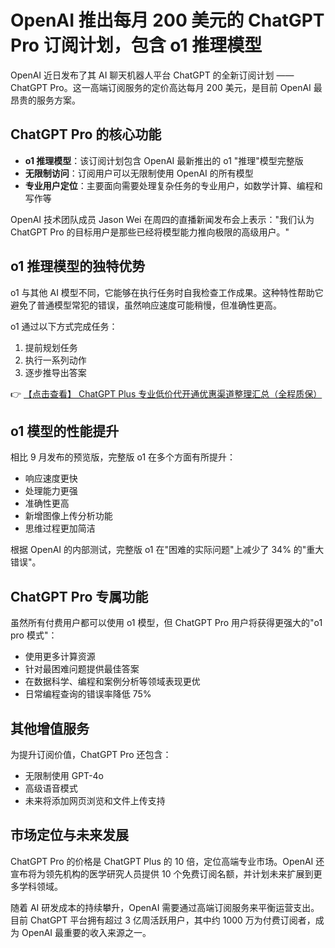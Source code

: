 # OpenAI 推出每月 200 美元的 ChatGPT Pro 订阅计划，包含 o1 推理模型

OpenAI 近日发布了其 AI 聊天机器人平台 ChatGPT 的全新订阅计划 —— ChatGPT Pro。这一高端订阅服务的定价高达每月 200 美元，是目前 OpenAI 最昂贵的服务方案。

## ChatGPT Pro 的核心功能

- **o1 推理模型**：该订阅计划包含 OpenAI 最新推出的 o1 "推理"模型完整版
- **无限制访问**：订阅用户可以无限制使用 OpenAI 的所有模型
- **专业用户定位**：主要面向需要处理复杂任务的专业用户，如数学计算、编程和写作等

OpenAI 技术团队成员 Jason Wei 在周四的直播新闻发布会上表示："我们认为 ChatGPT Pro 的目标用户是那些已经将模型能力推向极限的高级用户。"

## o1 推理模型的独特优势

o1 与其他 AI 模型不同，它能够在执行任务时自我检查工作成果。这种特性帮助它避免了普通模型常犯的错误，虽然响应速度可能稍慢，但准确性更高。

o1 通过以下方式完成任务：
1. 提前规划任务
2. 执行一系列动作
3. 逐步推导出答案

👉 [【点击查看】 ChatGPT Plus 专业低价代开通优惠渠道整理汇总（全程质保）](https://bit.ly/DaiKai)

## o1 模型的性能提升

相比 9 月发布的预览版，完整版 o1 在多个方面有所提升：
- 响应速度更快
- 处理能力更强
- 准确性更高
- 新增图像上传分析功能
- 思维过程更加简洁

根据 OpenAI 的内部测试，完整版 o1 在"困难的实际问题"上减少了 34% 的"重大错误"。

## ChatGPT Pro 专属功能

虽然所有付费用户都可以使用 o1 模型，但 ChatGPT Pro 用户将获得更强大的"o1 pro 模式"：
- 使用更多计算资源
- 针对最困难问题提供最佳答案
- 在数据科学、编程和案例分析等领域表现更优
- 日常编程查询的错误率降低 75%

## 其他增值服务

为提升订阅价值，ChatGPT Pro 还包含：
- 无限制使用 GPT-4o
- 高级语音模式
- 未来将添加网页浏览和文件上传支持

## 市场定位与未来发展

ChatGPT Pro 的价格是 ChatGPT Plus 的 10 倍，定位高端专业市场。OpenAI 还宣布将为领先机构的医学研究人员提供 10 个免费订阅名额，并计划未来扩展到更多学科领域。

随着 AI 研发成本的持续攀升，OpenAI 需要通过高端订阅服务来平衡运营支出。目前 ChatGPT 平台拥有超过 3 亿周活跃用户，其中约 1000 万为付费订阅者，成为 OpenAI 最重要的收入来源之一。